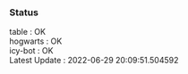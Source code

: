 ### Status


table : OK  
hogwarts : OK  
icy-bot : OK  
Latest Update : 2022-06-29 20:09:51.504592
